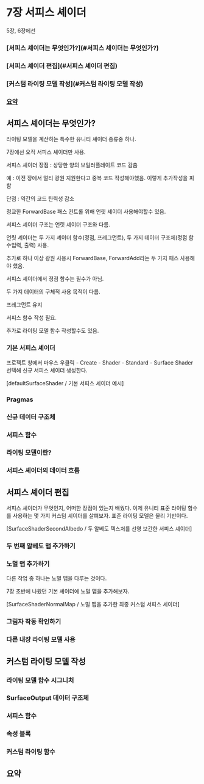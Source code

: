 # 7장 서피스 셰이더

5장, 6장에선 



### [서피스 셰이더는 무엇인가?](#서피스 셰이더는 무엇인가?)

### [서피스 셰이더 편집](#서피스 셰이더 편집)

### [커스텀 라이팅 모델 작성](#커스텀 라이팅 모델 작성)

### [요약](#요약)



## 서피스 셰이더는 무엇인가?

라이팅 모델을 계산하는 특수한 유니티 셰이더 종류중 하나.

7장에선 오직 서피스 셰이더만 사용.

서피스 셰이더 장점 : 상당한 양의 보일러플레이트 코드 감춤

예 : 이전 장에서 멀티 광원 지원한다고 중복 코드 작성해야했음. 이렇게 추가작성을 피함

단점 : 약간의 코드 탄력성 감소

정교한 ForwardBase 패스 컨트롤 위해 언릿 셰이더 사용해야할수 있음.



서피스 셰이더 구조는 언릿 셰이더 구조와 다름.

언릿 셰이더는 두 가지 셰이더 함수(정점, 프레그먼트), 두 가지 데이터 구조체(정점 함수입력, 출력) 사용.

추가로 하나 이상 광원 사용시 ForwardBase, ForwardAdd라는 두 가지 패스 사용해야 했음.



서피스 셰이더에서 정점 함수는 필수가 아님.

두 가지 데이터의 구체적 사용 목적이 다름.

프레그먼트 유지

서피스 함수 작성 필요.

추가로 라이팅 모델 함수 작성할수도 있음.



### 기본 서피스 셰이더

프로젝트 창에서 마우스 우클릭 - Create - Shader - Standard - Surface Shader 선택해 신규 서피스 셰이더 생성한다.

[defaultSurfaceShader / 기본 서피스 셰이더 예시]



### Pragmas

### 신규 데이터 구조체

### 서피스 함수

### 라이팅 모델이란?

### 서피스 셰이더의 데이터 흐름



## 서피스 셰이더 편집

서피스 셰이더가 무엇인지, 어떠한 장점이 있는지 배웠다. 이제 유니티 표준 라이팅 함수를 사용하는 몇 가지 커스텀 셰이더를 살펴보자. 표준 라이팅 모델은 물리 기반이다.

[SurfaceShaderSecondAlbedo / 두 알베도 텍스처를 선영 보간한 서피스 셰이더]



### 두 번째 알베도 맵 추가하기

### 노멀 맵 추가하기

다른 작업 중 하나는 노멀 맵을 다루는 것이다.

7장 초반에 나왔던 기본 셰이더에 노멀 맵을 추가해보자.

[SurfaceShaderNormalMap / 노멀 맵을 추가한 최종 커스텀 서피스 셰이더]



### 그림자 작동 확인하기

### 다른 내장 라이팅 모델 사용



## 커스텀 라이팅 모델 작성

### 라이팅 모델 함수 시그니처

### SurfaceOutput 데이터 구조체

### 서피스 함수

### 속성 블록

### 커스텀 라이팅 함수



## 요약